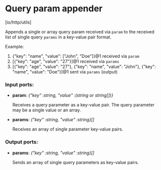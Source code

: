 # Query param appender

[io/http/utils]

Appends a single or array query param received via `param` to the received list of single query `params` in a key-value pair format.

Example:
1. {"key": "name", "value": ["John", "Doe"]}@1 received via `param`
2. [{"key": "age", "value": "27"}]@1 received via `params`
3. [{"key": "age", "value": "27"}, {"key": "name", "value": "John"}, {"key": "name", "value": "Doe"}]@1 sent via `params` (output)

### Input ports:

* __param__: _{"key" :string, "value" :(string or string[])}_

    Receives a query parameter as a key-value pair. The query parameter may be a single value or an array.



* __params__: _{"key" :string, "value" :string}[]_

    Receives an array of single parameter key-value pairs.



### Output ports:

* __params__: _{"key" :string, "value" :string}[]_

    Sends an array of single query parameters as key-value pairs.



